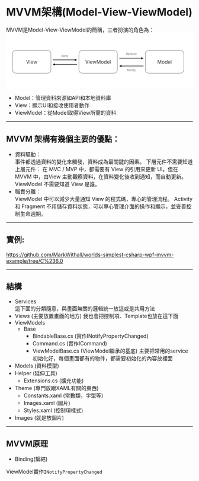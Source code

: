 # MVVM架構(Model-View-ViewModel)
MVVM是Model-View-ViewModel的簡稱，三者扮演的角色為：
![](2020-06-06-10-28-55.png)
- Model：管理資料來源如API和本地資料庫
- View：顯示UI和接收使用者動作
- ViewModel：從Model取得View所需的資料
---
## MVVM 架構有幾個主要的優點：
- 資料驅動：  
事件都透過資料的變化來觸發，資料成為最關鍵的因素。
下層元件不需要知道上層元件：
在 MVC / MVP 中，都需要有 View 的引用來更新 UI。但在 MVVM 中，由View 主動觀察資料，在資料變化後收到通知，而自動更新。 ViewModel 不需要知道 View 是誰。
- 職責分離：  
ViewModel 中可以減少大量通知 View 的程式碼，專心的管理流程。
Activity 和 Fragment 不用儲存資料狀態，可以專心管理介面的操作和顯示，並妥善控制生命週期。  

---
## 實例:  
https://github.com/MarkWithall/worlds-simplest-csharp-wpf-mvvm-example/tree/C%236.0  

---
## 結構
- Services  
這下面的分類隨意，與畫面無關的邏輯統一放這或是共用方法
- Views (主要放置畫面的地方)
我也會把控制項、Template也放在這下面
- ViewModels
    - Base
        - BindableBase.cs (實作INotifyPropertyChanged)
        - Command.cs (實作ICommand)
        - ViewModelBase.cs (ViewModel繼承的基底) 主要把常用的service初始化好，每個畫面都有的物件，都需要初始化的內容放裡面
- Models (資料模型)
- Helper (延伸工具)
    - Extensions.cs (擴充功能)
- Theme (專門放跟XAML有關的東西)
    - Constants.xaml (常數類，字型等)
    - Images.xaml (圖片)
    - Styles.xaml (控制項樣式)
- Images (就是放圖片)
---
## MVVM原理
- Binding(繫結)

ViewModel實作`INotifyPropertyChanged`
